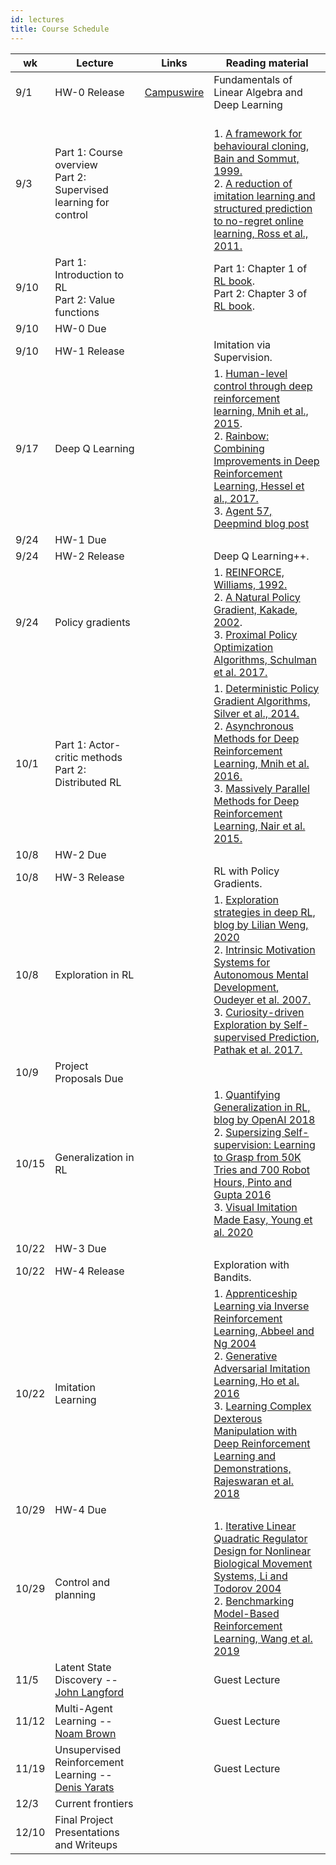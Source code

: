 ```yaml
---
id: lectures
title: Course Schedule
---
```

 
| wk | Lecture | Links | Reading material |
|---|---|---|---|
| 9/1 | HW-0 Release | [Campuswire](https://campuswire.com/c/G7204E992/feed/2) | Fundamentals of Linear Algebra and Deep Learning|
| 9/3 | Part 1: Course overview <br />Part 2: Supervised learning for control | | <br />1\. [A framework for behavioural cloning, Bain and Sommut, 1999.](http://www.cse.unsw.edu.au/~claude/papers/MI15.pdf)<br />2\. [A reduction of imitation learning and structured prediction to no-regret online learning, Ross et al., 2011.](http://proceedings.mlr.press/v15/ross11a/ross11a.pdf) |
| 9/10 | Part 1: Introduction to RL<br />Part 2: Value functions | |Part 1: Chapter 1 of [RL book](http://incompleteideas.net/book/RLbook2020.pdf).<br />Part 2: Chapter 3 of [RL book](http://incompleteideas.net/book/RLbook2020.pdf). |
| 9/10 | HW-0 Due | | |
| 9/10 | HW-1 Release | | Imitation via Supervision.|
| 9/17 | Deep Q Learning | |1\. [Human-level control through deep reinforcement learning, Mnih et al., 2015](https://daiwk.github.io/assets/dqn.pdf).<br />2\. [Rainbow: Combining Improvements in Deep Reinforcement Learning, Hessel et al., 2017.](https://arxiv.org/pdf/1710.02298.pdf) <br /> 3\. [Agent 57, Deepmind blog post](https://deepmind.com/blog/article/Agent57-Outperforming-the-human-Atari-benchmark) |
| 9/24 | HW-1 Due | | |
| 9/24 | HW-2 Release | | Deep Q Learning++.|
| 9/24 | Policy gradients | |1\. [REINFORCE, Williams, 1992.](https://link.springer.com/content/pdf/10.1007/BF00992696.pdf)<br />2\. [A Natural Policy Gradient, Kakade, 2002](https://papers.nips.cc/paper/2073-a-natural-policy-gradient.pdf).<br />3\. [Proximal Policy Optimization Algorithms, Schulman et al. 2017.](https://arxiv.org/pdf/1707.06347.pdf) |
| 10/1 | Part 1: Actor-critic methods<br />Part 2: Distributed RL | | 1\. [Deterministic Policy Gradient Algorithms, Silver et al., 2014.](http://proceedings.mlr.press/v32/silver14.pdf)<br />2\. [Asynchronous Methods for Deep Reinforcement Learning, Mnih et al. 2016.](https://arxiv.org/pdf/1602.01783.pdf)<br />3\. [Massively Parallel Methods for Deep Reinforcement Learning, Nair et al. 2015.](https://arxiv.org/pdf/1507.04296.pdf) |
| 10/8 | HW-2 Due | | |
| 10/8 | HW-3 Release | | RL with Policy Gradients.|
| 10/8  | Exploration in RL  |  | 1\. [Exploration strategies in deep RL, blog by Lilian Weng, 2020](https://lilianweng.github.io/lil-log/2020/06/07/exploration-strategies-in-deep-reinforcement-learning.html) <br /> 2\. [Intrinsic Motivation Systems for Autonomous Mental Development, Oudeyer et al. 2007.](http://www.pyoudeyer.com/ims.pdf) <br /> 3\. [Curiosity-driven Exploration by Self-supervised Prediction, Pathak et al. 2017.](https://arxiv.org/pdf/1705.05363.pdf)  |
| 10/9 | Project Proposals Due | | |
| 10/15  | Generalization in RL  |  | 1\. [Quantifying Generalization in RL, blog by OpenAI 2018](https://openai.com/blog/quantifying-generalization-in-reinforcement-learning)<br /> 2\. [Supersizing Self-supervision: Learning to Grasp from 50K Tries and 700 Robot Hours, Pinto and Gupta 2016](https://arxiv.org/pdf/1509.06825.pdf) <br />3\. [Visual Imitation Made Easy, Young et al. 2020](https://arxiv.org/pdf/2008.04899.pdf)  |
| 10/22 | HW-3 Due | | |
| 10/22 | HW-4 Release | | Exploration with Bandits.|
| 10/22  | Imitation Learning  |  | 1\. [Apprenticeship Learning via Inverse Reinforcement Learning, Abbeel and Ng 2004](https://ai.stanford.edu/~ang/papers/icml04-apprentice.pdf) <br />2\. [Generative Adversarial Imitation Learning, Ho et al. 2016](https://arxiv.org/pdf/1606.03476.pdf) <br />3\. [Learning Complex Dexterous Manipulation with Deep Reinforcement Learning and Demonstrations, Rajeswaran et al. 2018](https://arxiv.org/pdf/1709.10087.pdf)  |
| 10/29 | HW-4 Due | | |
| 10/29  | Control and planning  |  | 1\. [Iterative Linear Quadratic Regulator Design for Nonlinear Biological Movement Systems, Li and Todorov 2004](https://homes.cs.washington.edu/~todorov/papers/LiICINCO04.pdf) <br />2\. [Benchmarking Model-Based Reinforcement Learning, Wang et al. 2019](https://arxiv.org/pdf/1907.02057.pdf)  |
| 11/5  | Latent State Discovery -- [John Langford](https://www.microsoft.com/en-us/research/people/jcl/)  |  | Guest Lecture |
| 11/12  | Multi-Agent Learning -- [Noam Brown](https://www.cs.cmu.edu/~noamb/)  |  | Guest Lecture |
| 11/19  | Unsupervised Reinforcement Learning -- [Denis Yarats](https://cs.nyu.edu/~dy1042/)  |  | Guest Lecture |
| 12/3  | Current frontiers  |  |  |
| 12/10  | Final Project Presentations and Writeups |  |  |
